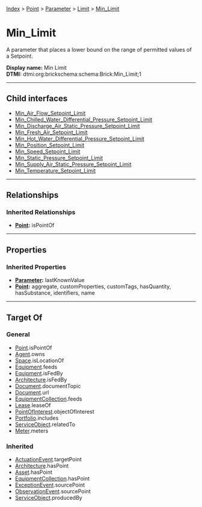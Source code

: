 [Index](../../../../index.md) > [Point](../../../Point.md) > [Parameter](../../Parameter.md) > [Limit](../Limit.md) > [Min_Limit](#)
# Min_Limit

A parameter that places a lower bound on the range of permitted values of a Setpoint.


**Display name:** Min Limit<br />
**DTMI:** dtmi:org:brickschema:schema:Brick:Min_Limit;1

---

## Child interfaces
* [Min_Air_Flow_Setpoint_Limit](Min_Air_Flow_Setpoint_Limit/Min_Air_Flow_Setpoint_Limit.md)
* [Min_Chilled_Water_Differential_Pressure_Setpoint_Limit](Min_Chilled_Water_Differential_Pressure_Setpoint_Limit.md)
* [Min_Discharge_Air_Static_Pressure_Setpoint_Limit](../Static_Pressure_Setpoint-/Min-/Min_Discharge_Air_Static_Pressure_Setpoint_Limit.md)
* [Min_Fresh_Air_Setpoint_Limit](Min_Fresh_Air_Setpoint_Limit.md)
* [Min_Hot_Water_Differential_Pressure_Setpoint_Limit](Min_Hot_Water_Differential_Pressure_Setpoint_Limit.md)
* [Min_Position_Setpoint_Limit](../Position-/Min_Position_Setpoint_Limit.md)
* [Min_Speed_Setpoint_Limit](../Speed_Setpoint-/Min-.md)
* [Min_Static_Pressure_Setpoint_Limit](../Static_Pressure_Setpoint-/Min-/Min_Static_Pressure_Setpoint_Limit.md)
* [Min_Supply_Air_Static_Pressure_Setpoint_Limit](../Static_Pressure_Setpoint-/Min-/Min_Supply_Air_Static_Pressure_Setpoint_Limit.md)
* [Min_Temperature_Setpoint_Limit](Min_Temperature_Setpoint_Limit/Min_Temperature_Setpoint_Limit.md)

---

## Relationships

### Inherited Relationships
* **[Point](../../../Point.md):** isPointOf

---

## Properties

### Inherited Properties
* **[Parameter](../../Parameter.md):** lastKnownValue
* **[Point](../../../Point.md):** aggregate, customProperties, customTags, hasQuantity, hasSubstance, identifiers, name

---

## Target Of
### General
* [Point](../../../Point.md).isPointOf
* [Agent](../../../../Agent/Agent.md).owns
* [Space](../../../../Space/Space.md).isLocationOf
* [Equipment](../../../../Asset/Equipment/Equipment.md).feeds
* [Equipment](../../../../Asset/Equipment/Equipment.md).isFedBy
* [Architecture](../../../../Space/Architecture/Architecture.md).isFedBy
* [Document](../../../../Information/Document/Document.md).documentTopic
* [Document](../../../../Information/Document/Document.md).url
* [EquipmentCollection](../../../../Collection/Equipment-.md).feeds
* [Lease](../../../../Event/Lease.md).leaseOf
* [PointOfInterest](../../../../Information/PointOfInterest.md).objectOfInterest
* [Portfolio](../../../../Collection/Portfolio.md).includes
* [ServiceObject](../../../../Information/ServiceObject/ServiceObject.md).relatedTo
* [Meter](../../../../Asset/Equipment/Meter/Meter.md).meters
### Inherited
* [ActuationEvent](../../../../Event/Point-/ActuationEvent.md).targetPoint
* [Architecture](../../../../Space/Architecture/Architecture.md).hasPoint
* [Asset](../../../../Asset/Asset.md).hasPoint
* [EquipmentCollection](../../../../Collection/Equipment-.md).hasPoint
* [ExceptionEvent](../../../../Event/Point-/ExceptionEvent.md).sourcePoint
* [ObservationEvent](../../../../Event/Point-/ObservationEvent/ObservationEvent.md).sourcePoint
* [ServiceObject](../../../../Information/ServiceObject/ServiceObject.md).producedBy
